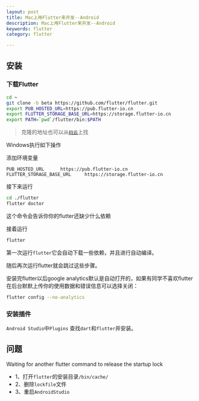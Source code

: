 ```yaml
---
layout: post
title: Mac上用Flutter来开发--Android
description: Mac上用Flutter来开发--Android
keywords: flutter
category: flutter

---
```




## 安装



### 下载Flutter

```bash
cd ~
git clone -b beta https://github.com/flutter/flutter.git
export PUB_HOSTED_URL=https://pub.flutter-io.cn
export FLUTTER_STORAGE_BASE_URL=https://storage.flutter-io.cn
export PATH=`pwd`/flutter/bin:$PATH
```

> 克隆的地址也可以从[`码云`](https://gitee.com/search?utf8=%E2%9C%93&q=flutter&type=)上找

Windows执行如下操作

添加环境变量

```
PUB_HOSTED_URL      https://pub.flutter-io.cn
FLUTTER_STORAGE_BASE_URL     https://storage.flutter-io.cn
```

接下来运行

```bash
cd ./flutter
flutter doctor
```

这个命令会告诉你你的flutter还缺少什么依赖

接着运行

```bash
flutter
```

第一次运行`flutter`它会自动下载一些依赖，并且进行自动编译。

随后再次运行flutter就会跳过这些步骤。



安装完flutter以后google analytics默认是自动打开的，如果有同学不喜欢flutter在后台默默上传你的使用数据和错误信息可以选择关闭：

```bash
flutter config --no-analytics
```



### 安装插件

`Android Studio`中`Plugins` 查找`dart`和`flutter`并安装。

## 问题

Waiting for another flutter command to release the startup lock

+ 1、打开`flutter`的安装目录`/bin/cache/`  
+ 2、删除`lockfile`文件   
+ 3、重启`AndroidStudio`

